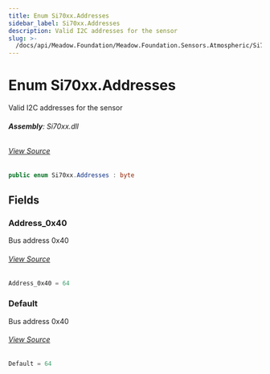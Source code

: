 ```yaml
---
title: Enum Si70xx.Addresses
sidebar_label: Si70xx.Addresses
description: Valid I2C addresses for the sensor
slug: >-
  /docs/api/Meadow.Foundation/Meadow.Foundation.Sensors.Atmospheric/Si70xx.Addresses
---
```

# Enum Si70xx.Addresses
Valid I2C addresses for the sensor

###### **Assembly**: Si70xx.dll
###### [View Source](https://github.com/WildernessLabs/Meadow.Foundation.git/blob/develop/Source/Meadow.Foundation.Peripherals/Sensors.Atmospheric.Si70xx/Driver/Si70xx.Enums.cs#L8)
```csharp title="Declaration"
public enum Si70xx.Addresses : byte
```
## Fields
### Address_0x40
Bus address 0x40
###### [View Source](https://github.com/WildernessLabs/Meadow.Foundation.git/blob/develop/Source/Meadow.Foundation.Peripherals/Sensors.Atmospheric.Si70xx/Driver/Si70xx.Enums.cs#L13)
```csharp title="Declaration"
Address_0x40 = 64
```
### Default
Bus address 0x40
###### [View Source](https://github.com/WildernessLabs/Meadow.Foundation.git/blob/develop/Source/Meadow.Foundation.Peripherals/Sensors.Atmospheric.Si70xx/Driver/Si70xx.Enums.cs#L17)
```csharp title="Declaration"
Default = 64
```
